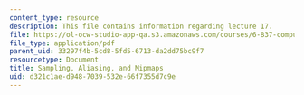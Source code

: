 ```yaml
---
content_type: resource
description: This file contains information regarding lecture 17.
file: https://ol-ocw-studio-app-qa.s3.amazonaws.com/courses/6-837-computer-graphics-fall-2012/d321c1aed9487039532e66f7355d7c9e_MIT6_837F12_Lec17.pdf
file_type: application/pdf
parent_uid: 33297f4b-5cd8-5fd5-6713-da2dd75bc9f7
resourcetype: Document
title: Sampling, Aliasing, and Mipmaps
uid: d321c1ae-d948-7039-532e-66f7355d7c9e
---
```

